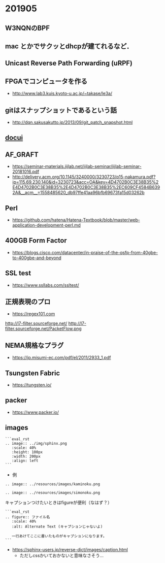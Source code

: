 # 201905

## W3NQNのBPF

## mac とかでサクッとdhcpが建てれるなど．

## Unicast Reverse Path Forwarding (uRPF) 

## FPGAでコンピュータを作る
- http://www.lab3.kuis.kyoto-u.ac.jp/~takase/le3a/

## gitはスナップショットであるという話
- http://dqn.sakusakutto.jp/2013/09/git_patch_snapshot.html

## [docui](https://qiita.com/gorilla0513/items/814f369bb25b1ea3ae00)

## AF_GRAFT
- https://seminar-materials.iijlab.net/iijlab-seminar/iijlab-seminar-20181016.pdf
- http://delivery.acm.org/10.1145/3240000/3230723/p15-nakamura.pdf?ip=115.69.230.140&id=3230723&acc=OA&key=4D4702B0C3E38B35%2E4D4702B0C3E38B35%2E4D4702B0C3E38B35%2EC609CF4584B6392A&__acm__=1558485620_db97ffe41aa96bfb69673fa15d03262b

## Perl
- https://github.com/hatena/Hatena-Textbook/blob/master/web-application-development-perl.md

## 400GB Form Factor
- https://blogs.cisco.com/datacenter/in-praise-of-the-qsfp-from-40gbe-to-400gbe-and-beyond

## SSL test
- https://www.ssllabs.com/ssltest/

## 正規表現のプロ
- https://regex101.com

http://l7-filter.sourceforge.net/
http://l7-filter.sourceforge.net/PacketFlow.png

## NEMA規格なプラグ
- https://jp.misumi-ec.com/pdf/el/2011/2933_1.pdf

## Tsungsten Fabric
- https://tungsten.io/

## packer
- https://www.packer.io/

## images
````
```eval_rst
.. image:: ../img/sphinx.png
   :scale: 40%
   :height: 100px
   :width: 200px
   :align: left
```
````

- 例
```eval_rst
.. image:: ../resources/images/kaminoku.png
```
```eval_rst
.. image:: ../resources/images/simonoku.png
```

キャプションつけたいときはfigureが便利（なはず？）
````
```eval_rst
.. figure:: ファイル名
   :scale: 40%
   :alt: Alternate Text (キャプションじゃないよ)

   一行あけてここに書いたものがキャプションになります。
```
````
- https://sphinx-users.jp/reverse-dict/images/caption.html
  - ただしcssかいておかないと意味なさそう...